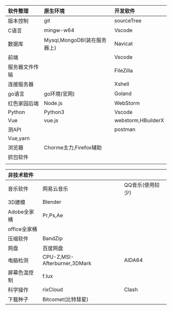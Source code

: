 | 软件整理|  原生环境  |  开发软件  |
| :---- | :---- | :----|
| 版本控制 | git | sourceTree|
|C语言 |mingw-w64|Vscode|
|数据库|Mysql,MongoDB(装在服务器上)|Navicat|
|前端||Vscode|
|服务器文件传输||FileZilla|
|连接服务器||Xshell|
|go语言|go环境(官网)|Goland|
|红色家园后端|Node.js|WebStorm|
|Python|Python3|Vscode|
|Vue|vue.js|webstorm,HBuilderX|
|测API||postman|
|Vue,yarn|||
|浏览器|Chorme主力,Firefox辅助||
|抓包软件|||
||||

|非技术软件|    |   |
|:----|:----|:----|
|音乐软件|网易云音乐|QQ音乐(使用较少)|
|3D建模|Blender||
|Adobe全家桶|Pr,Ps,Ae||
|office全家桶|||
|压缩软件|BandZip||
|网盘|百度网盘||
|电脑检测|CPU-Z,MSI-Afterburner,3DMark|AIDA64|
|屏幕色温控制|f.lux||
|科学操作|rixCloud|Clash|
|下载种子|Bitcomet(比特彗星)||






